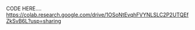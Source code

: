 CODE HERE....
https://colab.research.google.com/drive/1OSoNtEvqhFVYNLSLC2P2UTQEfZkSvB6L?usp=sharing
